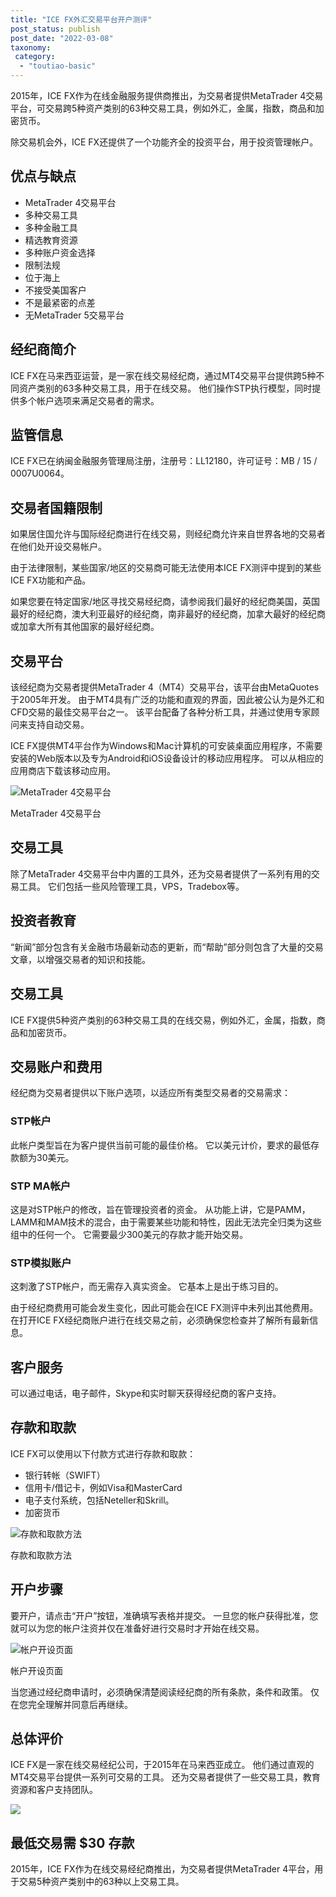 ```yaml
---
title: "ICE FX外汇交易平台开户测评"
post_status: publish
post_date: "2022-03-08"
taxonomy:
 category: 
  - "toutiao-basic"
---
```


2015年，ICE FX作为在线金融服务提供商推出，为交易者提供MetaTrader 4交易平台，可交易跨5种资产类别的63种交易工具，例如外汇，金属，指数，商品和加密货币。

除交易机会外，ICE FX还提供了一个功能齐全的投资平台，用于投资管理帐户。

## 优点与缺点
- MetaTrader 4交易平台
- 多种交易工具
- 多种金融工具
- 精选教育资源
- 多种账户资金选择
- 限制法规
- 位于海上
- 不接受美国客户
- 不是最紧密的点差
- 无MetaTrader 5交易平台


## 经纪商简介

ICE FX在马来西亚运营，是一家在线交易经纪商，通过MT4交易平台提供跨5种不同资产类别的63多种交易工具，用于在线交易。 他们操作STP执行模型，同时提供多个帐户选项来满足交易者的需求。

## 监管信息

ICE FX已在纳闽金融服务管理局注册，注册号：LL12180，许可证号：MB / 15 / 0007U0064。

## 交易者国籍限制

如果居住国允许与国际经纪商进行在线交易，则经纪商允许来自世界各地的交易者在他们处开设交易帐户。

由于法律限制，某些国家/地区的交易商可能无法使用本ICE FX测评中提到的某些ICE FX功能和产品。

如果您要在特定国家/地区寻找交易经纪商，请参阅我们最好的经纪商美国，英国最好的经纪商，澳大利亚最好的经纪商，南非最好的经纪商，加拿大最好的经纪商或加拿大所有其他国家的最好经纪商。

## 交易平台

该经纪商为交易者提供MetaTrader 4（MT4）交易平台，该平台由MetaQuotes于2005年开发。 由于MT4具有广泛的功能和直观的界面，因此被公认为是外汇和CFD交易的最佳交易平台之一。 该平台配备了各种分析工具，并通过使用专家顾问来支持自动交易。

ICE FX提供MT4平台作为Windows和Mac计算机的可安装桌面应用程序，不需要安装的Web版本以及专为Android和iOS设备设计的移动应用程序。 可以从相应的应用商店下载该移动应用。

![MetaTrader 4交易平台](https://cdn.fendou.la/funstoutiao/2020/11/ICE-FX-Review-Trading-Platform--1024x761.jpg "MetaTrader 4交易平台")

MetaTrader 4交易平台

## 交易工具

除了MetaTrader 4交易平台中内置的工具外，还为交易者提供了一系列有用的交易工具。 它们包括一些风险管理工具，VPS，Tradebox等。

## 投资者教育

“新闻”部分包含有关金融市场最新动态的更新，而“帮助”部分则包含了大量的交易文章，以增强交易者的知识和技能。

## 交易工具

ICE FX提供5种资产类别的63种交易工具的在线交易，例如外汇，金属，指数，商品和加密货币。

## 交易账户和费用

经纪商为交易者提供以下账户选项，以适应所有类型交易者的交易需求：

### STP帐户

此帐户类型旨在为客户提供当前可能的最佳价格。 它以美元计价，要求的最低存款额为30美元。

### STP MA帐户

这是对STP帐户的修改，旨在管理投资者的资金。 从功能上讲，它是PAMM，LAMM和MAM技术的混合，由于需要某些功能和特性，因此无法完全归类为这些组中的任何一个。 它需要最少300美元的存款才能开始交易。

### STP模拟账户

这刺激了STP帐户，而无需存入真实资金。 它基本上是出于练习目的。

由于经纪商费用可能会发生变化，因此可能会在ICE FX测评中未列出其他费用。 在打开ICE FX经纪商账户进行在线交易之前，必须确保您检查并了解所有最新信息。

## 客户服务

可以通过电话，电子邮件，Skype和实时聊天获得经纪商的客户支持。

## 存款和取款

ICE FX可以使用以下付款方式进行存款和取款：
- 银行转帐（SWIFT）
- 信用卡/借记卡，例如Visa和MasterCard
- 电子支付系统，包括Neteller和Skrill。
- 加密货币

![存款和取款方法](https://cdn.fendou.la/funstoutiao/2020/11/ICE-FX-Review-Deposit-And-Withdrawal-Methods.jpg "存款和取款方法")

存款和取款方法

## 开户步骤

要开户，请点击“开户”按钮，准确填写表格并提交。 一旦您的帐户获得批准，您就可以为您的帐户注资并仅在准备好进行交易时才开始在线交易。

![帐户开设页面](https://cdn.fendou.la/funstoutiao/2020/11/ICE-FX-Review-Account-Opening-Page-410x1024.jpg "帐户开设页面")

帐户开设页面

当您通过经纪商申请时，必须确保清楚阅读经纪商的所有条款，条件和政策。 仅在您完全理解并同意后再继续。

## 总体评价

ICE FX是一家在线交易经纪公司，于2015年在马来西亚成立。 他们通过直观的MT4交易平台提供一系列可交易的工具。 还为交易者提供了一些交易工具，教育资源和客户支持团队。

![](https://cdn.fendou.la/funstoutiao/2020/11/ICE-FX-Logo.png)

## 最低交易需 $30 存款

2015年，ICE FX作为在线交易经纪商推出，为交易者提供MetaTrader 4平台，用于交易5种资产类别中的63种以上交易工具。
